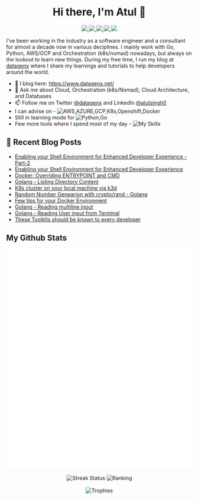 <h1 align="center"> Hi there, I'm Atul 👋 </h1>

<p align="center">
 <a href="https://twitter.com/datagenx" alt="Atul's twitter">
   <img src="https://img.shields.io/badge/-@datagenx-%231DA1F2?style=flat-square&logo=twitter&logoColor=ffffff" />
 </a>
 <a href="https://github.com/atulsingh0" alt="Atul's github">
   <img src="https://img.shields.io/badge/-@atulsingh0-%23181717?style=flat-square&logo=github" />
 </a>
 <a href="https://www.linkedin.com/in/atulsingh0" alt="Atul's linkedin">
   <img src="https://img.shields.io/badge/-atulsingh0-blue?style=flat-square&logo=Linkedin&logoColor=white&link=https://www.linkedin.com/in/sahanserasinghe" />
 </a>
 <a href="https://www.datagenx.net" alt="Atul's blog">
   <img src="https://img.shields.io/badge/atulsingh0-FFA500?style=flat-square&logo=rss&logoColor=white" />
 </a>
<img src="https://img.shields.io/github/followers/atulsingh0.svg?style=social&label=Follow%20Me" width="125">
</p>

I've been working in the industry as a software engineer and a consultant for almost a decade now in various deciplines. I mainly work with Go, Python, AWS/GCP and Orchestration (k8s/nomad) nowadays, but always on the lookout to learn new things. During my free time, I run my blog at [datagenx](https://www.datagenx.net/) where I share my learnings and tutorials to help developers around the world.

- 📝 I blog here: https://www.datagenx.net/
- 💬  Ask me about Cloud, Orchestration (k8s/Nomad), Cloud Architecture, and Databases
- 📫 Follow me on Twitter [@datagenx](https://twitter.com/datagenx) and LinkedIn [@atulsingh0](https://www.linkedin.com/in/atulsingh0/)
- I can advise on - ![AWS,AZURE,GCP,K8s,Openshift,Docker](https://skillicons.dev/icons?i=aws,azure,gcp,k8s,openshift,docker)
- Still in learning mode for ![Python,Go](https://skillicons.dev/icons?i=python,go)
- Few more tools where I spend most of my day - ![My Skills](https://skillicons.dev/icons?i=bash,vim,vscode,linux)

## 📙 Recent Blog Posts
<!--START_SECTION:posts-->
* [Enabling your Shell Environment for Enhanced Developer Experience - Part-2](http:&#x2F;&#x2F;www.datagenx.net&#x2F;2023&#x2F;01&#x2F;enabling-your-shell-environment-for.html)
* [Enabling your Shell Environment for Enhanced Developer Experience](http:&#x2F;&#x2F;www.datagenx.net&#x2F;2022&#x2F;11&#x2F;enabling-your-shell-environment-for.html)
* [Docker: Overriding ENTRYPOINT and CMD ](http:&#x2F;&#x2F;www.datagenx.net&#x2F;2022&#x2F;10&#x2F;docker-overriding-entrypoint-and-cmd.html)
* [Golang - Listing Directory Content](http:&#x2F;&#x2F;www.datagenx.net&#x2F;2022&#x2F;10&#x2F;golang-listing-directory-content.html)
* [K8s cluster on your local machine via k3d](http:&#x2F;&#x2F;www.datagenx.net&#x2F;2022&#x2F;10&#x2F;k8s-cluster-on-your-local-machine-via.html)
* [Random Number Genearion with crypto&#x2F;rand - Golang](http:&#x2F;&#x2F;www.datagenx.net&#x2F;2022&#x2F;10&#x2F;random-number-genearion-with-cryptorand.html)
* [Few tips for your Docker Environment](http:&#x2F;&#x2F;www.datagenx.net&#x2F;2022&#x2F;10&#x2F;few-tips-for-your-docker-environment.html)
* [Golang - Reading multiline input](http:&#x2F;&#x2F;www.datagenx.net&#x2F;2022&#x2F;09&#x2F;golang-reading-multiline-input.html)
* [Golang - Reading User input from Terminal](http:&#x2F;&#x2F;www.datagenx.net&#x2F;2022&#x2F;09&#x2F;golang-reading-user-input-from-terminal.html)
* [These Toolkits should be known to every developer](http:&#x2F;&#x2F;www.datagenx.net&#x2F;2022&#x2F;09&#x2F;these-toolkits-should-be-known-to-every.html)
<!--END_SECTION:posts-->

## My Github Stats
<p align="center">
<img src="https://github.com/atulsingh0/gh-stats/blob/master/generated/overview.svg#gh-dark-mode-only" alt="GitHub Stats">
<img src="https://github.com/atulsingh0/gh-stats/blob/master/generated/languages.svg#gh-dark-mode-only" alt="Most used languages"><br/><br/>
<img src="https://github-readme-streak-stats.herokuapp.com/?user=atulsingh0&theme=dark" alt="Streak Status">
<img src="https://github-readme-stats.vercel.app/api?username=atulsingh0&show_icons=true&theme=dark" alt="Ranking"><br/><br/>
<img src="https://github-profile-trophy.vercel.app/?username=atulsingh0&&theme=dark" alt="Trophies"><br/><br/>
<p/>